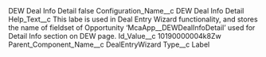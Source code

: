 <?xml version="1.0" encoding="UTF-8"?>
<CustomMetadata xmlns="http://soap.sforce.com/2006/04/metadata" xmlns:xsi="http://www.w3.org/2001/XMLSchema-instance" xmlns:xsd="http://www.w3.org/2001/XMLSchema">
    <label>DEW Deal Info Detail</label>
    <protected>false</protected>
    <values>
        <field>Configuration_Name__c</field>
        <value xsi:type="xsd:string">DEW Deal Info Detail</value>
    </values>
    <values>
        <field>Help_Text__c</field>
        <value xsi:type="xsd:string">This labe is used in Deal Entry Wizard functionality, and stores the name of fieldset of Opportunity ‘McaApp__DEWDealInfoDetail’ used for Detail Info section on DEW page.</value>
    </values>
    <values>
        <field>Id_Value__c</field>
        <value xsi:type="xsd:string">10190000004k8Zw</value>
    </values>
    <values>
        <field>Parent_Component_Name__c</field>
        <value xsi:type="xsd:string">DealEntryWizard</value>
    </values>
    <values>
        <field>Type__c</field>
        <value xsi:type="xsd:string">Label</value>
    </values>
</CustomMetadata>
